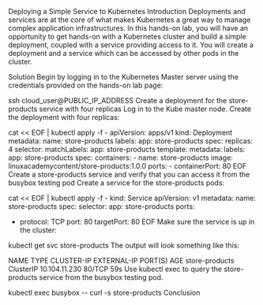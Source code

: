 Deploying a Simple Service to Kubernetes
Introduction
Deployments and services are at the core of what makes Kubernetes a great way to manage complex application infrastructures. In this hands-on lab, you will have an opportunity to get hands-on with a Kubernetes cluster and build a simple deployment, coupled with a service providing access to it. You will create a deployment and a service which can be accessed by other pods in the cluster.

Solution
Begin by logging in to the Kubernetes Master server using the credentials provided on the hands-on lab page:

ssh cloud_user@PUBLIC_IP_ADDRESS
Create a deployment for the store-products service with four replicas
Log in to the Kube master node.
Create the deployment with four replicas:

cat << EOF | kubectl apply -f -
apiVersion: apps/v1
kind: Deployment
metadata:
  name: store-products
  labels:
    app: store-products
spec:
  replicas: 4
  selector:
    matchLabels:
      app: store-products
  template:
    metadata:
      labels:
        app: store-products
    spec:
      containers:
      - name: store-products
        image: linuxacademycontent/store-products:1.0.0
        ports:
        - containerPort: 80
EOF
Create a store-products service and verify that you can access it from the busybox testing pod
Create a service for the store-products pods:

cat << EOF | kubectl apply -f -
kind: Service
apiVersion: v1
metadata:
  name: store-products
spec:
  selector:
    app: store-products
  ports:
  - protocol: TCP
    port: 80
    targetPort: 80
EOF
Make sure the service is up in the cluster:

kubectl get svc store-products
The output will look something like this:

NAME             TYPE        CLUSTER-IP      EXTERNAL-IP   PORT(S)   AGE
store-products   ClusterIP   10.104.11.230   <none>        80/TCP    59s
Use kubectl exec to query the store-products service from the busybox testing pod.

kubectl exec busybox -- curl -s store-products
Conclusion
